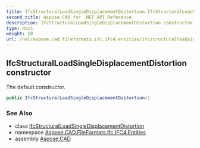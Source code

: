 ```yaml
---
title: IfcStructuralLoadSingleDisplacementDistortion.IfcStructuralLoadSingleDisplacementDistortion
second_title: Aspose.CAD for .NET API Reference
description: IfcStructuralLoadSingleDisplacementDistortion constructor. The default constructor
type: docs
weight: 10
url: /net/aspose.cad.fileformats.ifc.ifc4.entities/ifcstructuralloadsingledisplacementdistortion/ifcstructuralloadsingledisplacementdistortion/
---
```

## IfcStructuralLoadSingleDisplacementDistortion constructor

The default constructor.

```csharp
public IfcStructuralLoadSingleDisplacementDistortion()
```

### See Also

* class [IfcStructuralLoadSingleDisplacementDistortion](../)
* namespace [Aspose.CAD.FileFormats.Ifc.IFC4.Entities](../../ifcstructuralloadsingledisplacementdistortion/)
* assembly [Aspose.CAD](../../../)


